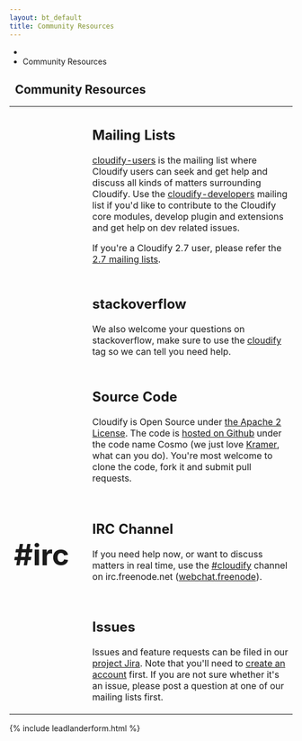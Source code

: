 ```yaml
---
layout: bt_default
title: Community Resources
---
```


<section id="inner-headline">
	<div class="container">
		<div class="row">
			<div class="span12">
				<ul class="breadcrumb">
					<li><a href="/"><i class="icon-home"></i></a><i class="icon-angle-right"></i></li>
					<li class="active">Community Resources</li>
				</ul>
			</div>
			<div class="span12">
				<div class="inner-heading">
					<h1><i class="icon-thumbs-up"></i>&nbsp;&nbsp;<strong>Community Resources</strong></h1>	
				</div>
			</div>
		</div>			
	</div>
</section>

<section id="content" style="padding-top:0px;">
	<div class="container" style="min-height:500px;">
		<div class="row">
			<div class="span12">
			<table style="width:100%;border:0px">
				<tr>			 		
					<td style="background-color:transparent;width:5%">
						<h2><i class="icon-3x icon-envelope-alt"></h2>        				
					</td>
					<td style="background-color:transparent;width:5%"></td>
					<td style="background-color:transparent;">
						<h2><strong>Mailing Lists</strong></h2>
						<p>
							<a href="https://groups.google.com/forum/#!forum/cloudify-users">cloudify-users</a> is the mailing list where Cloudify users can seek and get help and discuss all kinds of matters surrounding Cloudify. 
							Use the <a href="https://groups.google.com/forum/#!forum/cloudify-developers">cloudify-developers</a> mailing list if you'd like to contribute to the Cloudify core modules, develop plugin and extensions and get help on dev related issues.
						</p>						
						<p>
							If you're a Cloudify 2.7 user, please refer the <a href="https://cloudifysource.zendesk.com/forums">2.7 mailing lists</a>. 
						</p>
					</td>
				</tr>				
				<tr>			 		
					<td style="background-color:transparent;width:5%">
						<h2><i class="icon-3x icon-stackexchange"></h2>        				
					</td>
					<td style="background-color:transparent;width:5%"></td>
					<td style="background-color:transparent;">
						<h2><strong>stackoverflow</strong></h2>
						<p>
							We also welcome your questions on stackoverflow, make sure to use the <a href="http://stackoverflow.com/questions/tagged/cloudify">cloudify</a> tag so we can tell you need help. 
						</p>												
					</td>
				</tr>
				<tr>			 		
					<td style="background-color:transparent;width:5%">
						<h2><i class="icon-3x icon-github"></h2>        				
					</td>
					<td style="background-color:transparent;width:5%"></td>
					<td style="background-color:transparent;">
						<h2><strong>Source Code</strong></h2>
						<p>
							Cloudify is Open Source under <a href="http://www.apache.org/licenses/LICENSE-2.0.html">the Apache 2 License</a>. The code is <a href="http://github.com/cloudify-cosmo">hosted on Github</a> under the code name Cosmo (we just love <a href="http://en.wikipedia.org/wiki/Cosmo_Kramer">Kramer</a>, what can you do). You're most welcome to clone the code, fork it and submit pull requests. 			
						</p>												
					</td>
				</tr>				
				<tr>			 		
					<td style="background-color:transparent;width:5%">
						<h1 style="font-size:52px;"><strong>#irc</strong></h1>        				
					</td>
					<td style="background-color:transparent;width:5%"></td>
					<td style="background-color:transparent;">
						<h2><strong>IRC Channel</strong></h2>
						<p>
							If you need help now, or want to discuss matters in real time, use the <a href="irc://irc.freenode.net/cloudify">#cloudify</a> channel on irc.freenode.net (<a href="http://webchat.freenode.net/">webchat.freenode</a>). 
						</p>						
					</td>
				</tr>				
				<tr>			 		
					<td style="background-color:transparent;width:5%">
						<h2><i class="icon-3x icon-bug"></h2>        				
					</td>
					<td style="background-color:transparent;width:5%"></td>
					<td style="background-color:transparent;">
						<h2><strong>Issues</strong></h2>
						<p>
							Issues and feature requests can be filed in our <a href="https://cloudifysource.atlassian.net/browse/CFY">project Jira</a>. Note that you'll need to <a href="https://cloudifysource.atlassian.net/admin/users/sign-up">create an account</a> first. If you are not sure whether it's an issue, please post a question at one of our mailing lists first.
						</p>												
					</td>
				</tr>				
			</table>
			</div>
		</div>
	</div>
<section>

{% include leadlanderform.html %}




